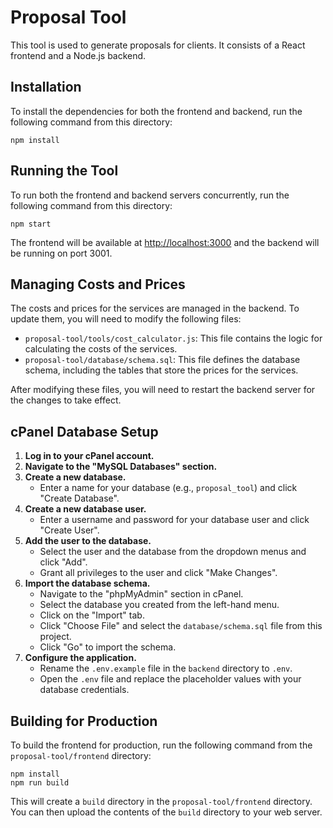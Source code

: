 # Proposal Tool

This tool is used to generate proposals for clients. It consists of a React frontend and a Node.js backend.

## Installation

To install the dependencies for both the frontend and backend, run the following command from this directory:

```
npm install
```

## Running the Tool

To run both the frontend and backend servers concurrently, run the following command from this directory:

```
npm start
```

The frontend will be available at [http://localhost:3000](http://localhost:3000) and the backend will be running on port 3001.

## Managing Costs and Prices

The costs and prices for the services are managed in the backend. To update them, you will need to modify the following files:

- `proposal-tool/tools/cost_calculator.js`: This file contains the logic for calculating the costs of the services.
- `proposal-tool/database/schema.sql`: This file defines the database schema, including the tables that store the prices for the services.

After modifying these files, you will need to restart the backend server for the changes to take effect.

## cPanel Database Setup

1.  **Log in to your cPanel account.**
2.  **Navigate to the "MySQL Databases" section.**
3.  **Create a new database.**
    *   Enter a name for your database (e.g., `proposal_tool`) and click "Create Database".
4.  **Create a new database user.**
    *   Enter a username and password for your database user and click "Create User".
5.  **Add the user to the database.**
    *   Select the user and the database from the dropdown menus and click "Add".
    *   Grant all privileges to the user and click "Make Changes".
6.  **Import the database schema.**
    *   Navigate to the "phpMyAdmin" section in cPanel.
    *   Select the database you created from the left-hand menu.
    *   Click on the "Import" tab.
    *   Click "Choose File" and select the `database/schema.sql` file from this project.
    *   Click "Go" to import the schema.
7.  **Configure the application.**
    *   Rename the `.env.example` file in the `backend` directory to `.env`.
    *   Open the `.env` file and replace the placeholder values with your database credentials.

## Building for Production

To build the frontend for production, run the following command from the `proposal-tool/frontend` directory:

```
npm install
npm run build
```

This will create a `build` directory in the `proposal-tool/frontend` directory. You can then upload the contents of the `build` directory to your web server.
